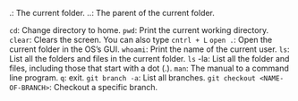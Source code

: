 .: The current folder.
..: The parent of the current folder.

`cd`: Change directory to home.
`pwd`: Print the current working directory.
`clear`: Clears the screen. You can also type `cntrl + L`
`open .`: Open the current folder in the OS’s GUI.
`whoami`: Print the name of the current user.
`ls`: List all the folders and files in the current folder.
`ls` -la: List all the folder and files, including those that start with a dot (.).
`man`: The manual to a command line program.
`q`: exit.
`git branch -a`: List all branches.
`git checkout <NAME-OF-BRANCH>`: Checkout a specific branch.
